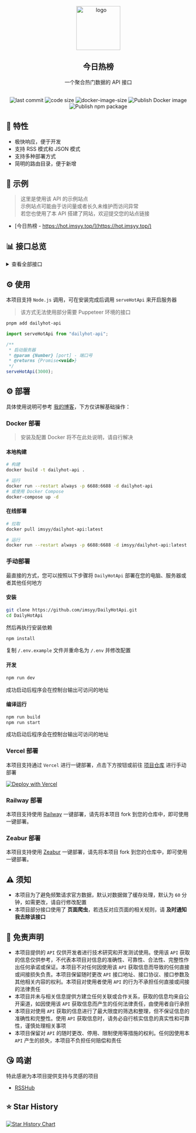 <div align="center">
<img alt="logo" height="120" src="./public/favicon.png" width="120"/>
<h2>今日热榜</h2>
<p>一个聚合热门数据的 API 接口</p>
<br />
<img src="https://img.shields.io/github/last-commit/imsyy/DailyHotApi" alt="last commit"/>
 <img src="https://img.shields.io/github/languages/code-size/imsyy/DailyHotApi" alt="code size"/>
 <img src="https://img.shields.io/docker/image-size/imsyy/dailyhot-api" alt="docker-image-size"/>
<img src="https://github.com/imsyy/DailyHotApi/actions/workflows/docker.yml/badge.svg" alt="Publish Docker image"/>
<img src="https://github.com/imsyy/DailyHotApi/actions/workflows/npm.yml/badge.svg" alt="Publish npm package"/>
</div>

## 🚩 特性

- 极快响应，便于开发
- 支持 RSS 模式和 JSON 模式
- 支持多种部署方式
- 简明的路由目录，便于新增

## 👀 示例

> 这里是使用该 API 的示例站点  
> 示例站点可能由于访问量或者长久未维护而访问异常  
> 若您也使用了本 API 搭建了网站，欢迎提交您的站点链接

- [今日热榜 - https://hot.imsyy.top/](https://hot.imsyy.top/)

## 📊 接口总览

<details>
<summary>查看全部接口</summary>

> 示例站点运行于海外服务器，部分国内站点可能存在访问异常，请以实际情况为准

| **站点**         | **类别**     | **调用名称**   | **状态**                                                                                                                    |
| ---------------- | ------------ | -------------- | --------------------------------------------------------------------------------------------------------------------------- |
| 哔哩哔哩         | 热门榜       | bilibili       | ![](https://img.shields.io/website.svg?label=bilibili&url=https://api-hot.imsyy.top/bilibili&cacheSeconds=7200)             |
| AcFun            | 排行榜       | acfun          | ![](https://img.shields.io/website.svg?label=acfun&url=https://api-hot.imsyy.top/acfun&cacheSeconds=7200)                   |
| 微博             | 热搜榜       | weibo          | ![](https://img.shields.io/website.svg?label=weibo&url=https://api-hot.imsyy.top/weibo&cacheSeconds=7200)                   |
| 知乎             | 热榜         | zhihu          | ![](https://img.shields.io/website.svg?label=zhihu&url=https://api-hot.imsyy.top/zhihu&cacheSeconds=7200)                   |
| 知乎日报         | 推荐榜       | zhihu-daily    | ![](https://img.shields.io/website.svg?label=zhihu-daily&url=https://api-hot.imsyy.top/zhihu-daily&cacheSeconds=7200)       |
| 百度             | 热搜榜       | baidu          | ![](https://img.shields.io/website.svg?label=baidu&url=https://api-hot.imsyy.top/baidu&cacheSeconds=7200)                   |
| 抖音             | 热点榜       | douyin         | ![](https://img.shields.io/website.svg?label=douyin&url=https://api-hot.imsyy.top/douyin&cacheSeconds=7200)                 |
| 快手             | 热点榜       | kuaishou       | ![](https://img.shields.io/website.svg?label=kuaishou&url=https://api-hot.imsyy.top/kuaishou&cacheSeconds=7200)             |
| 豆瓣电影         | 新片榜       | douban-movie   | ![](https://img.shields.io/website.svg?label=douban-movie&url=https://api-hot.imsyy.top/douban-movie&cacheSeconds=7200)     |
| 豆瓣讨论小组     | 讨论精选     | douban-group   | ![](https://img.shields.io/website.svg?label=douban-group&url=https://api-hot.imsyy.top/douban-group&cacheSeconds=7200)     |
| 百度贴吧         | 热议榜       | tieba          | ![](https://img.shields.io/website.svg?label=tieba&url=https://api-hot.imsyy.top/tieba&cacheSeconds=7200)                   |
| 少数派           | 热榜         | sspai          | ![](https://img.shields.io/website.svg?label=sspai&url=https://api-hot.imsyy.top/sspai&cacheSeconds=7200)                   |
| IT之家           | 热榜         | ithome         | ![](https://img.shields.io/website.svg?label=ithome&url=https://api-hot.imsyy.top/ithome&cacheSeconds=7200)                 |
| IT之家「喜加一」 | 最新动态     | ithome-xijiayi | ![](https://img.shields.io/website.svg?label=ithome-xijiayi&url=https://api-hot.imsyy.top/ithome-xijiayi&cacheSeconds=7200) |
| 简书             | 热门推荐     | jianshu        | ![](https://img.shields.io/website.svg?label=jianshu&url=https://api-hot.imsyy.top/jianshu&cacheSeconds=7200)               |
| 果壳             | 热门文章     | guokr          | ![](https://img.shields.io/website.svg?label=guokr&url=https://api-hot.imsyy.top/guokr&cacheSeconds=7200)                   |
| 澎湃新闻         | 热榜         | thepaper       | ![](https://img.shields.io/website.svg?label=thepaper&url=https://api-hot.imsyy.top/thepaper&cacheSeconds=7200)             |
| 今日头条         | 热榜         | toutiao        | ![](https://img.shields.io/website.svg?label=toutiao&url=https://api-hot.imsyy.top/toutiao&cacheSeconds=7200)               |
| 36 氪            | 热榜         | 36kr           | ![](https://img.shields.io/website.svg?label=36kr&url=https://api-hot.imsyy.top/36kr&cacheSeconds=7200)                     |
| 51CTO            | 推荐榜       | 51cto          | ![](https://img.shields.io/website.svg?label=51cto&url=https://api-hot.imsyy.top/51cto&cacheSeconds=7200)                   |
| CSDN             | 排行榜       | csdn           | ![](https://img.shields.io/website.svg?label=csdn&url=https://api-hot.imsyy.top/csdn&cacheSeconds=7200)                     |
| NodeSeek         | 最新动态     | nodeseek       | ![](https://img.shields.io/website.svg?label=nodeseek&url=https://api-hot.imsyy.top/nodeseek&cacheSeconds=7200)             |
| 稀土掘金         | 热榜         | juejin         | ![](https://img.shields.io/website.svg?label=juejin&url=https://api-hot.imsyy.top/juejin&cacheSeconds=7200)                 |
| 腾讯新闻         | 热点榜       | qq-news        | ![](https://img.shields.io/website.svg?label=qq-news&url=https://api-hot.imsyy.top/qq-news&cacheSeconds=7200)               |
| 新浪网           | 热榜         | sina           | ![](https://img.shields.io/website.svg?label=sina&url=https://api-hot.imsyy.top/sina&cacheSeconds=7200)                     |
| 新浪新闻         | 热点榜       | sina-news      | ![](https://img.shields.io/website.svg?label=sina-news&url=https://api-hot.imsyy.top/sina-news&cacheSeconds=7200)           |
| 网易新闻         | 热点榜       | netease-news   | ![](https://img.shields.io/website.svg?label=netease-news&url=https://api-hot.imsyy.top/netease-news&cacheSeconds=7200)     |
| 吾爱破解         | 榜单         | 52pojie        | ![](https://img.shields.io/website.svg?label=52pojie&url=https://api-hot.imsyy.top/52pojie&cacheSeconds=7200)               |
| 全球主机交流     | 榜单         | hostloc        | ![](https://img.shields.io/website.svg?label=hostloc&url=https://api-hot.imsyy.top/hostloc&cacheSeconds=7200)               |
| 虎嗅             | 24小时       | huxiu          | ![](https://img.shields.io/website.svg?label=huxiu&url=https://api-hot.imsyy.top/huxiu&cacheSeconds=7200)                   |
| 酷安             | 热榜         | coolapk        | ![](https://img.shields.io/website.svg?label=coolapk&url=https://api-hot.imsyy.top/coolapk&cacheSeconds=7200)               |
| 虎扑             | 步行街热帖   | hupu           | ![](https://img.shields.io/website.svg?label=hupu&url=https://api-hot.imsyy.top/hupu&cacheSeconds=7200)                     |
| 爱范儿           | 快讯         | ifanr          | ![](https://img.shields.io/website.svg?label=ifanr&url=https://api-hot.imsyy.top/ifanr&cacheSeconds=7200)                   |
| 英雄联盟         | 更新公告     | lol            | ![](https://img.shields.io/website.svg?label=lol&url=https://api-hot.imsyy.top/lol&cacheSeconds=7200)                       |
| 米游社           | 最新消息     | miyoushe       | ![](https://img.shields.io/website.svg?label=miyoushe&url=https://api-hot.imsyy.top/miyoushe&cacheSeconds=7200)             |
| 原神             | 最新消息     | genshin        | ![](https://img.shields.io/website.svg?label=genshin&url=https://api-hot.imsyy.top/genshin&cacheSeconds=7200)               |
| 崩坏3            | 最新动态     | honkai         | ![](https://img.shields.io/website.svg?label=honkai&url=https://api-hot.imsyy.top/honkai&cacheSeconds=7200)                 |
| 崩坏：星穹铁道   | 最新动态     | starrail       | ![](https://img.shields.io/website.svg?label=starrail&url=https://api-hot.imsyy.top/starrail&cacheSeconds=7200)             |
| 微信读书         | 飙升榜       | weread         | ![](https://img.shields.io/website.svg?label=weread&url=https://api-hot.imsyy.top/weread&cacheSeconds=7200)                 |
| NGA              | 热帖         | ngabbs         | ![](https://img.shields.io/website.svg?label=ngabbs&url=https://api-hot.imsyy.top/ngabbs&cacheSeconds=7200)                 |
| V2EX             | 主题榜       | v2ex           | ![](https://img.shields.io/website.svg?label=v2ex&url=https://api-hot.imsyy.top/v2ex&cacheSeconds=7200)                     |
| HelloGitHub      | Trending     | hellogithub    | ![](https://img.shields.io/website.svg?label=hellogithub&url=https://api-hot.imsyy.top/hellogithub&cacheSeconds=7200)       |
| 中央气象台       | 全国气象预警 | weatheralarm   | ![](https://img.shields.io/website.svg?label=weatheralarm&url=https://api-hot.imsyy.top/weatheralarm&cacheSeconds=7200)     |
| 中国地震台       | 地震速报     | earthquake     | ![](https://img.shields.io/website.svg?label=earthquake&url=https://api-hot.imsyy.top/earthquake&cacheSeconds=7200)         |
| 历史上的今天     | 月-日        | history        | ![](https://img.shields.io/website.svg?label=history&url=https://api-hot.imsyy.top/history&cacheSeconds=7200)               |

</details>

## ⚙️ 使用

本项目支持 `Node.js` 调用，可在安装完成后调用 `serveHotApi` 来开启服务器

> 该方式无法使用部分需要 Puppeteer 环境的接口

```bash
pnpm add dailyhot-api
```

```js
import serveHotApi from "dailyhot-api";

/**
 * 启动服务器
 * @param {Number} [port] - 端口号
 * @returns {Promise<void>}
 */
serveHotApi(3000);
```

## ⚙️ 部署

具体使用说明可参考 [我的博客](https://blog.imsyy.top/posts/2024/0408)，下方仅讲解基础操作：

### Docker 部署

> 安装及配置 Docker 将不在此处说明，请自行解决

#### 本地构建

```bash
# 构建
docker build -t dailyhot-api .

# 运行
docker run --restart always -p 6688:6688 -d dailyhot-api
# 或使用 Docker Compose
docker-compose up -d
```

#### 在线部署

```bash
# 拉取
docker pull imsyy/dailyhot-api:latest

# 运行
docker run --restart always -p 6688:6688 -d imsyy/dailyhot-api:latest
```

### 手动部署

最直接的方式，您可以按照以下步骤将 `DailyHotApi` 部署在您的电脑、服务器或者其他任何地方

#### 安装

```bash
git clone https://github.com/imsyy/DailyHotApi.git
cd DailyHotApi
```

然后再执行安装依赖

```bash
npm install
```

复制 `/.env.example` 文件并重命名为 `/.env` 并修改配置

#### 开发

```bash
npm run dev
```

成功启动后程序会在控制台输出可访问的地址

#### 编译运行

```bash
npm run build
npm run start
```

成功启动后程序会在控制台输出可访问的地址

### Vercel 部署

本项目支持通过 `Vercel` 进行一键部署，点击下方按钮或前往 [项目仓库](https://github.com/imsyy/DailyHotApi-Vercel) 进行手动部署

[![Deploy with Vercel](https://vercel.com/button)](https://vercel.com/new/imsyys-projects/clone?repository-url=https%3A%2F%2Fgithub.com%2Fimsyy%2FDailyHotApi-Vercel)

### Railway 部署

本项目支持使用 [Railway](https://railway.app/) 一键部署，请先将本项目 fork 到您的仓库中，即可使用一键部署。

### Zeabur 部署

本项目支持使用 [Zeabur](https://zeabur.com/) 一键部署，请先将本项目 fork 到您的仓库中，即可使用一键部署。

## ⚠️ 须知

- 本项目为了避免频繁请求官方数据，默认对数据做了缓存处理，默认为 `60` 分钟，如需更改，请自行修改配置
- 本项目部分接口使用了 **页面爬虫**，若违反对应页面的相关规则，请 **及时通知我去除该接口**

## 📢 免责声明

- 本项目提供的 `API` 仅供开发者进行技术研究和开发测试使用。使用该 `API` 获取的信息仅供参考，不代表本项目对信息的准确性、可靠性、合法性、完整性作出任何承诺或保证。本项目不对任何因使用该 `API` 获取信息而导致的任何直接或间接损失负责。本项目保留随时更改 `API` 接口地址、接口协议、接口参数及其他相关内容的权利。本项目对使用者使用 `API` 的行为不承担任何直接或间接的法律责任
- 本项目并未与相关信息提供方建立任何关联或合作关系，获取的信息均来自公开渠道，如因使用该 `API` 获取信息而产生的任何法律责任，由使用者自行承担
- 本项目对使用 `API` 获取的信息进行了最大限度的筛选和整理，但不保证信息的准确性和完整性。使用 `API` 获取信息时，请务必自行核实信息的真实性和可靠性，谨慎处理相关事项
- 本项目保留对 `API` 的随时更改、停用、限制使用等措施的权利。任何因使用本 `API` 产生的损失，本项目不负担任何赔偿和责任

## 😘 鸣谢

特此感谢为本项目提供支持与灵感的项目

- [RSSHub](https://github.com/DIYgod/RSSHub)

## ⭐ Star History

[![Star History Chart](https://api.star-history.com/svg?repos=imsyy/DailyHotApi&type=Date)](https://star-history.com/#imsyy/DailyHotApi&Date)
